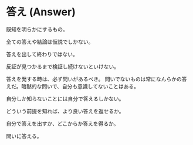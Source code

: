 # 答え (Answer)

既知を明らかにするもの。

全ての答えや結論は仮説でしかない。

答えを出して終わりではない。

反証が見つかるまで検証し続けないといけない。

答えを発する時は、必ず問いがあるべき。
問いでないものは常になんらかの答えだ。暗黙的な問いで、自分も意識してないことはある。

自分しか知らないことには自分で答えるしかない。

どういう前提を知れば、より良い答えを返せるか。

自分で答えを出すか、どこからか答えを得るか。

問いに答える。
